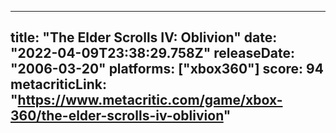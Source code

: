 
---
title: "The Elder Scrolls IV: Oblivion"
date: "2022-04-09T23:38:29.758Z"
releaseDate: "2006-03-20"
platforms: ["xbox360"]
score: 94
metacriticLink: "https://www.metacritic.com/game/xbox-360/the-elder-scrolls-iv-oblivion"
---

